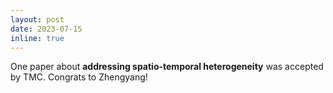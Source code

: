```yaml
---
layout: post
date: 2023-07-15
inline: true
---
```

One paper about **addressing spatio-temporal heterogeneity** was accepted by TMC. Congrats to Zhengyang!